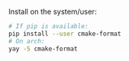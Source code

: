 
Install on the system/user:

```sh
# If pip is available:
pip install --user cmake-format
# On arch:
yay -S cmake-format
```
